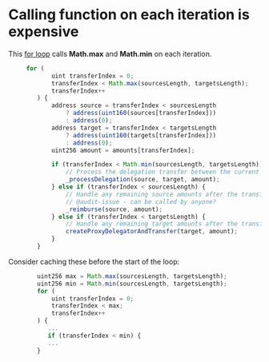 # Calling function on each iteration is expensive

This [for loop](https://github.com/code-423n4/2023-10-ens/blob/ed25379c06e42c8218eb1e80e141412496950685/contracts/ERC20MultiDelegate.sol#L85-L109) calls **Math.max** and **Math.min** on each iteration. 

```jsx
     for (
            uint transferIndex = 0;
            transferIndex < Math.max(sourcesLength, targetsLength);
            transferIndex++
        ) {
            address source = transferIndex < sourcesLength
                ? address(uint160(sources[transferIndex]))
                : address(0);
            address target = transferIndex < targetsLength
                ? address(uint160(targets[transferIndex]))
                : address(0);
            uint256 amount = amounts[transferIndex];

            if (transferIndex < Math.min(sourcesLength, targetsLength)) {
                // Process the delegation transfer between the current source and target delegate pair.
                _processDelegation(source, target, amount);
            } else if (transferIndex < sourcesLength) {
                // Handle any remaining source amounts after the transfer process.
                // @audit-issue - can be called by anyone?
                _reimburse(source, amount);
            } else if (transferIndex < targetsLength) {
                // Handle any remaining target amounts after the transfer process.
                createProxyDelegatorAndTransfer(target, amount);
            }
        }
```
Consider caching these before the start of the loop:

```jsx
        uint256 max = Math.max(sourcesLength, targetsLength);
        uint256 min = Math.min(sourcesLength, targetsLength);
        for (
            uint transferIndex = 0;
            transferIndex < max;
            transferIndex++
        ) {
           ...
           if (transferIndex < min) {
           ...
        }

```
